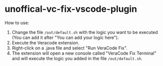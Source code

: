 # unoffical-vc-fix-vscode-plugin
 

How to use:

1. Change the file `/out/default.sh` with the logic you want to be executed (You can add it after "You can add your logic here").
2. Execute the Veracode extension.
3. Right-click on a .java file and select "Run VeraCode Fix".
4. The extension will open a new console called "VeraCode Fix Terminal" and will execute the logic you added in the file `/out/default.sh`.
